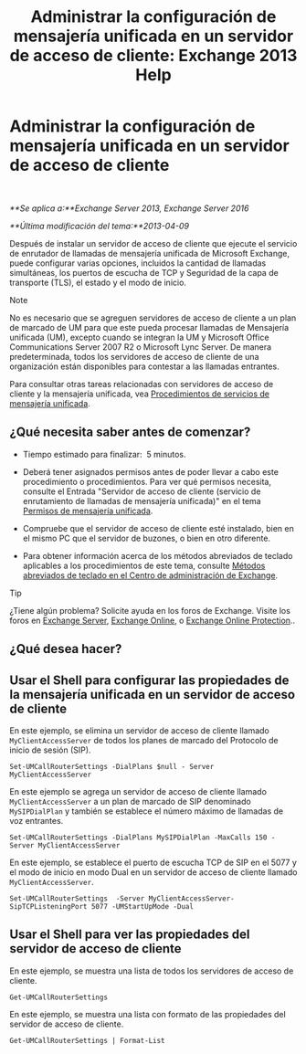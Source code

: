 ﻿---
title: 'Administrar la configuración de mensajería unificada en un servidor de acceso de cliente: Exchange 2013 Help'
TOCTitle: Administrar la configuración de mensajería unificada en un servidor de acceso de cliente
ms:assetid: 08667911-fa86-404e-84b1-65cedd94d579
ms:mtpsurl: https://technet.microsoft.com/es-es/library/JJ673507(v=EXCHG.150)
ms:contentKeyID: 50556736
ms.date: 05/22/2018
mtps_version: v=EXCHG.150
ms.translationtype: MT
---

# Administrar la configuración de mensajería unificada en un servidor de acceso de cliente

 

_**Se aplica a:**Exchange Server 2013, Exchange Server 2016_

_**Última modificación del tema:**2013-04-09_

Después de instalar un servidor de acceso de cliente que ejecute el servicio de enrutador de llamadas de mensajería unificada de Microsoft Exchange, puede configurar varias opciones, incluidos la cantidad de llamadas simultáneas, los puertos de escucha de TCP y Seguridad de la capa de transporte (TLS), el estado y el modo de inicio.


> [!NOTE]
> No es necesario que se agreguen servidores de acceso de cliente a un plan de marcado de UM para que este pueda procesar llamadas de Mensajería unificada (UM), excepto cuando se integran la UM y Microsoft Office Communications Server 2007 R2 o Microsoft Lync Server. De manera predeterminada, todos los servidores de acceso de cliente de una organización están disponibles para contestar a las llamadas entrantes.



Para consultar otras tareas relacionadas con servidores de acceso de cliente y la mensajería unificada, vea [Procedimientos de servicios de mensajería unificada](um-services-procedures-exchange-2013-help.md).

## ¿Qué necesita saber antes de comenzar?

  - Tiempo estimado para finalizar:  5 minutos.

  - Deberá tener asignados permisos antes de poder llevar a cabo este procedimiento o procedimientos. Para ver qué permisos necesita, consulte el Entrada "Servidor de acceso de cliente (servicio de enrutamiento de llamadas de mensajería unificada)" en el tema [Permisos de mensajería unificada](unified-messaging-permissions-exchange-2013-help.md).

  - Compruebe que el servidor de acceso de cliente esté instalado, bien en el mismo PC que el servidor de buzones, o bien en otro diferente.

  - Para obtener información acerca de los métodos abreviados de teclado aplicables a los procedimientos de este tema, consulte [Métodos abreviados de teclado en el Centro de administración de Exchange](keyboard-shortcuts-in-the-exchange-admin-center-exchange-online-protection-help.md).


> [!TIP]
> ¿Tiene algún problema? Solicite ayuda en los foros de Exchange. Visite los foros en <A href="https://go.microsoft.com/fwlink/p/?linkid=60612">Exchange Server</A>, <A href="https://go.microsoft.com/fwlink/p/?linkid=267542">Exchange Online</A>, o <A href="https://go.microsoft.com/fwlink/p/?linkid=285351">Exchange Online Protection</A>..



## ¿Qué desea hacer?

## Usar el Shell para configurar las propiedades de la mensajería unificada en un servidor de acceso de cliente

En este ejemplo, se elimina un servidor de acceso de cliente llamado `MyClientAccessServer` de todos los planes de marcado del Protocolo de inicio de sesión (SIP).

    Set-UMCallRouterSettings -DialPlans $null - Server MyClientAccessServer

En este ejemplo se agrega un servidor de acceso de cliente llamado `MyClientAccessServer` a un plan de marcado de SIP denominado `MySIPDialPlan` y también se establece el número máximo de llamadas de voz entrantes.

    Set-UMCallRouterSettings -DialPlans MySIPDialPlan -MaxCalls 150 -Server MyClientAccessServer

En este ejemplo, se establece el puerto de escucha TCP de SIP en el 5077 y el modo de inicio en modo Dual en un servidor de acceso de cliente llamado `MyClientAccessServer`.

    Set-UMCallRouterSettings  -Server MyClientAccessServer-SipTCPListeningPort 5077 -UMStartUpMode -Dual 

## Usar el Shell para ver las propiedades del servidor de acceso de cliente

En este ejemplo, se muestra una lista de todos los servidores de acceso de cliente.

    Get-UMCallRouterSettings

En este ejemplo, se muestra una lista con formato de las propiedades del servidor de acceso de cliente.

    Get-UMCallRouterSettings | Format-List

